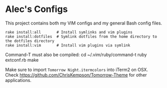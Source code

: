 Alec's Configs
==============

This project contains both my VIM configs and my general Bash config files.

    rake install:all       # Install symlinks and vim plugins
    rake install:dotfiles  # Symlink dotfiles from the home directory to the dotfiles directory
    rake install:vim       # Install vim plugins via symlink


Command-T must also be compiled:
    cd ~/.vim/ruby/command-t 
    ruby extconf.rb 
    make 

Make sure to import `Tomorrow Night.itermcolors` into iTerm2 on OSX.
Check https://github.com/ChrisKempson/Tomorrow-Theme for other applications.

